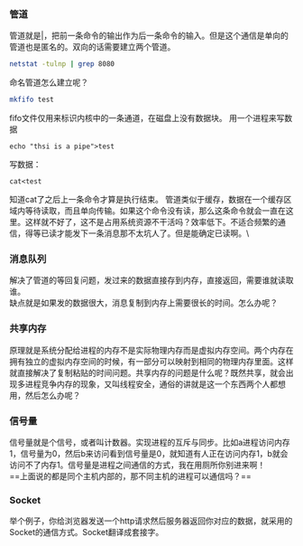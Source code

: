 ### 管道
管道就是|，把前一条命令的输出作为后一条命令的输入。但是这个通信是单向的管道也是匿名的。双向的话需要建立两个管道。
```bash
netstat -tulnp | grep 8080
```
命名管道怎么建立呢？
```bash
mkfifo test
```
fifo文件仅用来标识内核中的一条通道，在磁盘上没有数据块。
用一个进程来写数据
```
echo "thsi is a pipe">test
```

写数据：
```
cat<test
```
知道cat了之后上一条命令才算是执行结束。
管道类似于缓存，数据在一个缓存区域内等待读取，而且单向传输。如果这个命令没有读，那么这条命令就会一直在这里。这样就不好了，这不是占用系统资源不干活吗？效率低下。不适合频繁的通信，得等已读才能发下一条消息那不太坑人了。但是能确定已读啊。\
### 消息队列
解决了管道的等回复问题，发过来的数据直接存到内存，直接返回，需要谁就读取谁。\
缺点就是如果发的数据很大，消息复制到内存上需要很长的时间。怎么办呢？
### 共享内存
原理就是系统分配给进程的内存不是实际物理内存而是虚拟内存空间。两个内存在拥有独立的虚拟内存空间的时候，有一部分可以映射到相同的物理内存里面。这样就直接解决了复制粘贴的时间问题。共享内存的问题是什么呢？既然共享，就会出现多进程竞争内存的现象，又叫线程安全，通俗的讲就是这一个东西两个人都想用，然后怎么办呢？
### 信号量
信号量就是个信号，或者叫计数器。实现进程的互斥与同步。比如a进程访问内存1，信号量为0，然后b来访问看到信号量是0，就知道有人正在访问内存1，b就会访问不了内存1。信号量是进程之间通信的方式，我在用厕所你别进来啊！\
==上面说的都是同个主机内部的，那不同主机的进程可以通信吗？==
### Socket
举个例子，你给浏览器发送一个http请求然后服务器返回你对应的数据，就采用的Socket的通信方式。Socket翻译成套接字。
